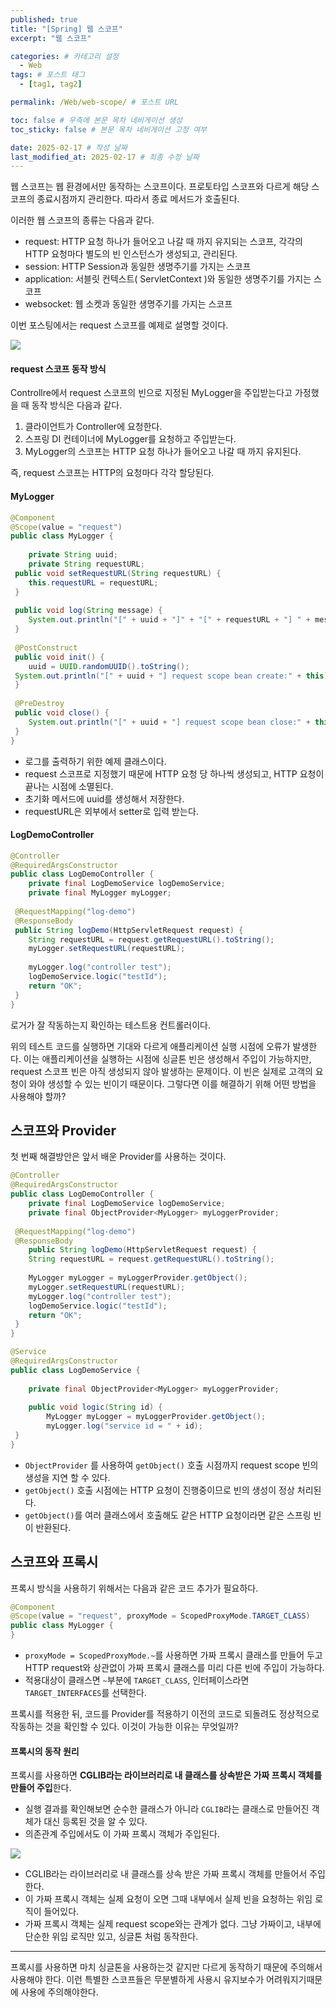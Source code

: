 ```yaml
---
published: true
title: "[Spring] 웹 스코프"
excerpt: "웹 스코프"

categories: # 카테고리 설정
  - Web
tags: # 포스트 태그
  - [tag1, tag2]

permalink: /Web/web-scope/ # 포스트 URL

toc: false # 우측에 본문 목차 네비게이션 생성
toc_sticky: false # 본문 목차 네비게이션 고정 여부

date: 2025-02-17 # 작성 날짜
last_modified_at: 2025-02-17 # 최종 수정 날짜
---
```


웹 스코프는 웹 환경에서만 동작하는 스코프이다. 프로토타입 스코프와 다르게 해당 스코프의 종료시점까지 관리한다. 따라서 종료 메서드가 호출된다.

이러한 웹 스코프의 종류는 다음과 같다.
- request: HTTP 요청 하나가 들어오고 나갈 때 까지 유지되는 스코프, 각각의 HTTP 요청마다 별도의 빈 인스턴스가 생성되고, 관리된다.
- session: HTTP Session과 동일한 생명주기를 가지는 스코프
- application: 서블릿 컨텍스트( ServletContext )와 동일한 생명주기를 가지는 스코프
- websocket: 웹 소켓과 동일한 생명주기를 가지는 스코프

이번 포스팅에서는 request 스코프를 예제로 설명할 것이다.

![](https://velog.velcdn.com/images/gwoprk/post/028f0d39-3fb6-4507-bb3d-20ebe9bf999b/image.png)

#### request 스코프 동작 방식
Controllre에서 request 스코프의 빈으로 지정된 MyLogger을 주입받는다고 가정했을 때 동작 방식은 다음과 같다.

1. 클라이언트가 Controller에 요청한다.
2. 스프링 DI 컨테이너에 MyLogger를 요청하고 주입받는다.
3. MyLogger의 스코프는 HTTP 요청 하나가 들어오고 나갈 때 까지 유지된다.


즉, request 스코프는 HTTP의 요청마다 각각 할당된다.

#### MyLogger
```java
@Component
@Scope(value = "request")
public class MyLogger {
 
 	private String uuid;
 	private String requestURL;
 public void setRequestURL(String requestURL) {
 	this.requestURL = requestURL;
 }
 
 public void log(String message) {
 	System.out.println("[" + uuid + "]" + "[" + requestURL + "] " + message);
 }
 
 @PostConstruct
 public void init() {
 	uuid = UUID.randomUUID().toString();
 System.out.println("[" + uuid + "] request scope bean create:" + this);
 }
 
 @PreDestroy
 public void close() {
 	System.out.println("[" + uuid + "] request scope bean close:" + this);
 }
}
```
- 로그를 출력하기 위한 예제 클래스이다.
- request 스코프로 지정했기 때문에 HTTP 요청 당 하나씩 생성되고, HTTP 요청이 끝나는 시점에 소멸된다.
- 초기화 메서드에 uuid를 생성해서 저장한다.
- requestURL은 외부에서 setter로 입력 받는다.

#### LogDemoController
```java
@Controller
@RequiredArgsConstructor
public class LogDemoController {
	private final LogDemoService logDemoService;
 	private final MyLogger myLogger;
 
 @RequestMapping("log-demo")
 @ResponseBody
 public String logDemo(HttpServletRequest request) {
 	String requestURL = request.getRequestURL().toString();
 	myLogger.setRequestURL(requestURL);
 
 	myLogger.log("controller test");
 	logDemoService.logic("testId");
 	return "OK";
 }
}
```
로거가 잘 작동하는지 확인하는 테스트용 컨트롤러이다.

위의 테스트 코드를 실행하면 기대와 다르게 애플리케이션 실행 시점에 오류가 발생한다. 이는 애플리케이션을 실행하는 시점에 싱글톤 빈은 생성해서 주입이 가능하지만, request 스코프 빈은 아직 생성되지 않아 발생하는 문제이다. 이 빈은 실제로 고객의 요청이 와야 생성할 수 있는 빈이기 때문이다. 그렇다면 이를 해결하기 위해 어떤 방법을 사용해야 할까?

## 스코프와 Provider
첫 번째 해결방안은 앞서 배운 Provider를 사용하는 것이다.

```java
@Controller
@RequiredArgsConstructor
public class LogDemoController {
 	private final LogDemoService logDemoService;
 	private final ObjectProvider<MyLogger> myLoggerProvider;
 
 @RequestMapping("log-demo")
 @ResponseBody
 	public String logDemo(HttpServletRequest request) {
 	String requestURL = request.getRequestURL().toString();
 	
    MyLogger myLogger = myLoggerProvider.getObject();
 	myLogger.setRequestURL(requestURL);
 	myLogger.log("controller test");
 	logDemoService.logic("testId");
 	return "OK";
 }
}
```
```java
@Service
@RequiredArgsConstructor
public class LogDemoService {
 
 	private final ObjectProvider<MyLogger> myLoggerProvider;
 	
    public void logic(String id) {
 		MyLogger myLogger = myLoggerProvider.getObject();
 		myLogger.log("service id = " + id);
 }
}
```
- `ObjectProvider` 를 사용하여 `getObject()` 호출 시점까지 request scope 빈의 생성을 지연 할 수 있다.
- `getObject()` 호출 시점에는 HTTP 요청이 진행중이므로 빈의 생성이 정상 처리된다.
- `getObject()`를 여러 클래스에서 호출해도 같은 HTTP 요청이라면 같은 스프링 빈이 반환된다.

## 스코프와 프록시
프록시 방식을 사용하기 위해서는 다음과 같은 코드 추가가 필요하다.
```java
@Component
@Scope(value = "request", proxyMode = ScopedProxyMode.TARGET_CLASS)
public class MyLogger {
}
```
- `proxyMode = ScopedProxyMode.~`를 사용하면 가짜 프록시 클래스를 만들어 두고 HTTP request와 상관없이 가짜 프록시 클래스를 미리 다른 빈에 주입이 가능하다.
- 적용대상이 클래스면 `~`부분에 `TARGET_CLASS`, 인터페이스라면 `TARGET_INTERFACES`를 선택한다.

프록시를 적용한 뒤, 코드를 Provider를 적용하기 이전의 코드로 되돌려도 정상적으로 작동하는 것을 확인할 수 있다. 이것이 가능한 이유는 무엇일까?

#### 프록시의 동작 원리
프록시를 사용하면 **CGLIB라는 라이브러리로 내 클래스를 상속받은 가짜 프록시 객체를 만들어 주입**한다.
- 실행 결과를 확인해보면 순수한 클래스가 아니라 `CGLIB`라는 클래스로 만들어진 객체가 대신 등록된 것을 알 수 있다.
- 의존관계 주입에서도 이 가짜 프록시 객체가 주입된다.

![](https://velog.velcdn.com/images/gwoprk/post/54affbdd-f58f-4bb4-b095-49d5bd563275/image.png)
- CGLIB라는 라이브러리로 내 클래스를 상속 받은 가짜 프록시 객체를 만들어서 주입한다.
- 이 가짜 프록시 객체는 실제 요청이 오면 그때 내부에서 실제 빈을 요청하는 위임 로직이 들어있다.
- 가짜 프록시 객체는 실제 request scope와는 관계가 없다. 그냥 가짜이고, 내부에 단순한 위임 로직만 있고, 싱글톤 처럼 동작한다.

---
프록시를 사용하면 마치 싱글톤을 사용하는것 같지만 다르게 동작하기 때문에 주의해서 사용해야 한다. 이런 특별한 스코프들은 무분별하게 사용시 유지보수가 어려워지기때문에 사용에 주의해야한다.
